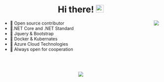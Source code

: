 <div align="center">
   <h1>Hi there! <img src="https://media.giphy.com/media/hvRJCLFzcasrR4ia7z/giphy.gif" width="25px"></h1>
</div>

<img align="right" src="https://github-readme-stats.vercel.app/api?username=hsnozkaya&count_private=true&show_icons=true&hide_title=true&hide=stars&theme=dark" />

- 👀 Open source contributor
- 👾.NET Core and .NET Standard
- 👾 Jquery & Bootstrap
- 👾 Docker & Kubernates
- 👾 Azure Cloud Technologies
- 🤝 Always open for cooperation

<br>
<br>
<br>

<div align="center">
   <img src="https://github-profile-trophy.vercel.app/?username=hsnozkaya&theme=flat&no-frame=true&margin-w=30" />
</div>

